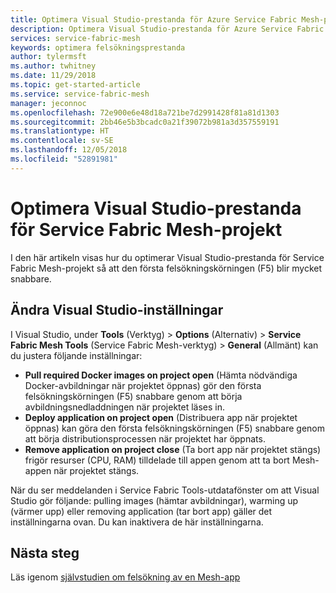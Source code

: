 ```yaml
---
title: Optimera Visual Studio-prestanda för Azure Service Fabric Mesh-projekt | Microsoft Docs
description: Optimera Visual Studio-prestanda för Azure Service Fabric Mesh-appar
services: service-fabric-mesh
keywords: optimera felsökningsprestanda
author: tylermsft
ms.author: twhitney
ms.date: 11/29/2018
ms.topic: get-started-article
ms.service: service-fabric-mesh
manager: jeconnoc
ms.openlocfilehash: 72e900e6e48d18a721be7d2991428f81a81d1303
ms.sourcegitcommit: 2bb46e5b3bcadc0a21f39072b981a3d357559191
ms.translationtype: HT
ms.contentlocale: sv-SE
ms.lasthandoff: 12/05/2018
ms.locfileid: "52891981"
---
```

# <a name="optimize-visual-studio-performance-for-service-fabric-mesh-projects"></a>Optimera Visual Studio-prestanda för Service Fabric Mesh-projekt

I den här artikeln visas hur du optimerar Visual Studio-prestanda för Service Fabric Mesh-projekt så att den första felsökningskörningen (F5) blir mycket snabbare.  

## <a name="change-visual-studio-settings"></a>Ändra Visual Studio-inställningar
 
I Visual Studio, under **Tools** (Verktyg)  > **Options** (Alternativ)   > **Service Fabric Mesh Tools** (Service Fabric Mesh-verktyg)  > **General** (Allmänt) kan du justera följande inställningar:

- **Pull required Docker images on project open** (Hämta nödvändiga Docker-avbildningar när projektet öppnas) gör den första felsökningskörningen (F5) snabbare genom att börja avbildningsnedladdningen när projektet läses in.  
- **Deploy application on project open** (Distribuera app när projektet öppnas) kan göra den första felsökningskörningen (F5) snabbare genom att börja distributionsprocessen när projektet har öppnats.  
- **Remove application on project close** (Ta bort app när projektet stängs) frigör resurser (CPU, RAM) tilldelade till appen genom att ta bort Mesh-appen när projektet stängs.  

När du ser meddelanden i Service Fabric Tools-utdatafönster om att Visual Studio gör följande: pulling images (hämtar avbildningar), warming up (värmer upp) eller removing application (tar bort app) gäller det inställningarna ovan. Du kan inaktivera de här inställningarna.

## <a name="next-steps"></a>Nästa steg

Läs igenom [självstudien om felsökning av en Mesh-app](service-fabric-mesh-tutorial-debug-service-fabric-mesh-app.md)